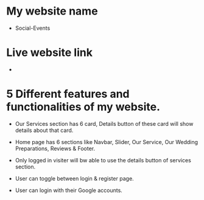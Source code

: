 # My website name
- Social-Events

# Live website link

-

# 5 Different features and functionalities of my website.

- Our Services section has 6 card, Details button of these card will show details about that card.

- Home page has 6 sections like Navbar, Slider, Our Service, Our Wedding Preparations, Reviews & Footer.

- Only logged in visiter will bw able to use the details button of services section.

- User can toggle between login & register page.

- User can login with their Google accounts.